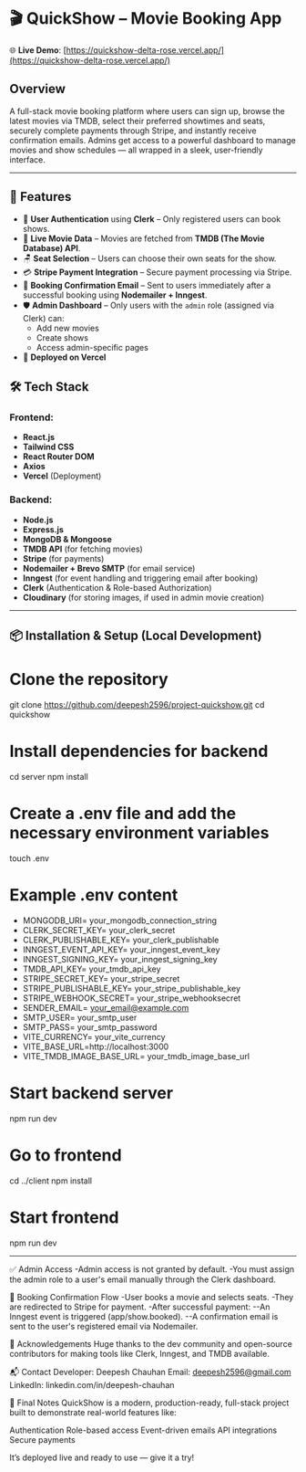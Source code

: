 # 🎬 QuickShow – Movie Booking App
🌐 **Live Demo**: [https://quickshow-delta-rose.vercel.app/](https://quickshow-delta-rose.vercel.app/)

## Overview
A full-stack movie booking platform where users can sign up, browse the latest movies via TMDB, select their preferred showtimes and seats, securely complete payments through Stripe, and instantly receive confirmation emails. Admins get access to a powerful dashboard to manage movies and show schedules — all wrapped in a sleek, user-friendly interface.

---

## 📌 Features

- 🔐 **User Authentication** using **Clerk** – Only registered users can book shows.
- 🎥 **Live Movie Data** – Movies are fetched from **TMDB (The Movie Database) API**.
- 🪑 **Seat Selection** – Users can choose their own seats for the show.
- 💳 **Stripe Payment Integration** – Secure payment processing via Stripe.
- 📧 **Booking Confirmation Email** – Sent to users immediately after a successful booking using **Nodemailer + Inngest**.
- 🛡️ **Admin Dashboard** – Only users with the `admin` role (assigned via Clerk) can:
  - Add new movies
  - Create shows
  - Access admin-specific pages
- 🚀 **Deployed on Vercel**

## 🛠️ Tech Stack

### Frontend:
- **React.js**
- **Tailwind CSS**
- **React Router DOM**
- **Axios**
- **Vercel** (Deployment)

### Backend:
- **Node.js**
- **Express.js**
- **MongoDB & Mongoose**
- **TMDB API** (for fetching movies)
- **Stripe** (for payments)
- **Nodemailer + Brevo SMTP** (for email service)
- **Inngest** (for event handling and triggering email after booking)
- **Clerk** (Authentication & Role-based Authorization)
- **Cloudinary** (for storing images, if used in admin movie creation)

---


## 📦 Installation & Setup (Local Development)

# Clone the repository
git clone https://github.com/deepesh2596/project-quickshow.git
cd quickshow

# Install dependencies for backend
cd server
npm install

# Create a .env file and add the necessary environment variables
touch .env

# Example .env content

- MONGODB_URI= your_mongodb_connection_string
- CLERK_SECRET_KEY= your_clerk_secret
- CLERK_PUBLISHABLE_KEY= your_clerk_publishable
- INNGEST_EVENT_API_KEY= your_inngest_event_key
- INNGEST_SIGNING_KEY= your_inngest_signing_key
- TMDB_API_KEY= your_tmdb_api_key
- STRIPE_SECRET_KEY= your_stripe_secret
- STRIPE_PUBLISHABLE_KEY= your_stripe_publishable_key
- STRIPE_WEBHOOK_SECRET= your_stripe_webhooksecret
- SENDER_EMAIL= your_email@example.com
- SMTP_USER= your_smtp_user
- SMTP_PASS= your_smtp_password
- VITE_CURRENCY= your_vite_currency
- VITE_BASE_URL=http://localhost:3000
- VITE_TMDB_IMAGE_BASE_URL= your_tmdb_image_base_url


# Start backend server
npm run dev

# Go to frontend
cd ../client
npm install

# Start frontend
npm run dev

---

✅ Admin Access
-Admin access is not granted by default.
-You must assign the admin role to a user's email manually through the Clerk dashboard.

📩 Booking Confirmation Flow
-User books a movie and selects seats.
-They are redirected to Stripe for payment.
-After successful payment:
--An Inngest event is triggered (app/show.booked).
--A confirmation email is sent to the user's registered email via Nodemailer.

🙌 Acknowledgements
Huge thanks to the dev community and open-source contributors for making tools like Clerk, Inngest, and TMDB available.

📬 Contact
Developer: Deepesh Chauhan
Email: deepesh2596@gmail.com
LinkedIn: linkedin.com/in/deepesh-chauhan

🏁 Final Notes
QuickShow is a modern, production-ready, full-stack project built to demonstrate real-world features like:

Authentication
Role-based access
Event-driven emails
API integrations
Secure payments

It’s deployed live and ready to use — give it a try!


